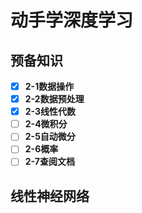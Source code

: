 # 动手学深度学习
## 预备知识
- [x] **2-1数据操作**
- [x] **2-2数据预处理**
- [x] **2-3线性代数**
- [ ] **2-4微积分**
- [ ] **2-5自动微分**
- [ ] **2-6概率**
- [ ] **2-7查阅文档**
## 线性神经网络